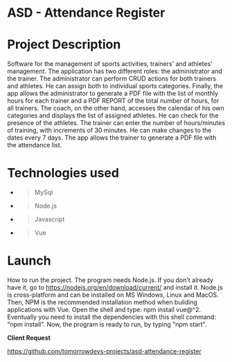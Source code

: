 # ASD - Attendance Register

# Project Description
  Software for the management of sports activities, trainers' and athletes' management. The application has two different roles: the administrator and the trainer. 
  The administrator can perform CRUD actions for both trainers and athletes. He can assign both to individual sports categories.
  Finally, the app allows the administrator to generate a PDF file with the list of monthly hours for each trainer and a PDF REPORT of the total number of hours, for all   trainers.
  The coach, on the other hand, accesses the calendar of his own categories and displays the list of assigned athletes. He can check for the presence of the athletes. 
  The trainer can enter the number of hours/minutes of training, with increments of 30 minutes. He can make changes to the dates every 7 days. The app allows the           trainer to generate a PDF file with the attendance list.
  
# Technologies used
* > MySql 
* > Node.js 
* > Javascript 
* > Vue 

# Launch
How to run the project.
The program needs Node.js. If you don't already have it, go to https://nodejs.org/en/download/current/ and install it. Node.js is cross-platform and can be installed on MS Windows, Linux and MacOS.
Then, NPM is the recommended installation method when building applications with Vue. Open the shell and type: npm install vue@^2.
Eventually you need to install the dependencies with this shell command: "npm install".
Now, the program is ready to run, by typing "npm start".

  
**Client Request**

https://github.com/tomorrowdevs-projects/asd-attendance-register
